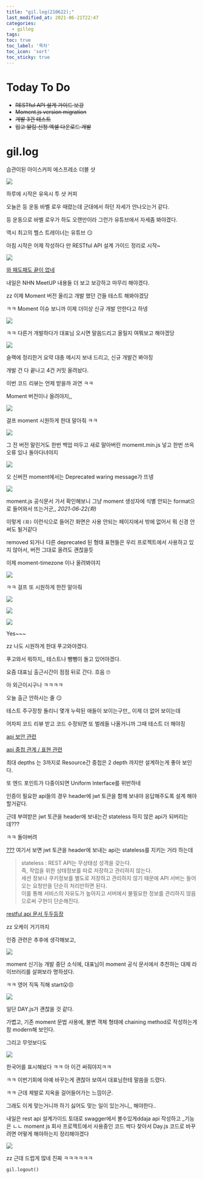 ```yaml
---
title: "gil.log(210622);"
last_modified_at: 2021-06-21T22:47
categories: 
  - gillog
tags:
toc: true
toc_label: '목차'
toc_icon: 'sort'
toc_sticky: true
---
```

# Today To Do

- ~~RESTful API 설계 가이드 보강~~
- ~~Moment.js version migration~~
- ~~개발 3건 테스트~~
- ~~입고 알림 신청 엑셀 다운로드 개발~~



# gil.log



습관이된 아이스커피 에스프레소 더블 샷

![](https://images.velog.io/images/gillog/post/ecb0611a-0775-4ff8-b8a3-054503ebcdd8/image.png)

하루에 시작은 유윽시 투 샷 커피

오늘은 등 운동 바벨 로우 때렸는데 군대에서 하던 자세가 안나오는거 같다.

등 운동으로 바벨 로우가 하도 오랜만이라 그런가 유튜브에서 자세좀 봐야겠다.

역시 최고의 헬스 트레이너는 유튜브 😏

아침 시작은 어제 작성하다 만 RESTful API 설계 가이드 정리로 시작~

![](https://images.velog.io/images/gillog/post/5e51a267-cc14-4892-8837-54dfd971d6db/image.png)

[와 패도패도 끝이 없네](https://velog.io/@gillog/RESTful-API-%EC%84%A4%EA%B3%84%EC%8B%9C-%EC%9C%A0%EC%9D%98-%EC%82%AC%ED%95%AD)

내일은 NHN MeetUP 내용들 더 보고 보강하고 마무리 해야겠다.

zz 이제 Moment 버전 올리고 개발 했던 건들 테스트 해봐야겠당

ㅋㅋ Moment 이슈 보니까 이제 더이상 신규 개발 안한다고 하넹

![](https://images.velog.io/images/gillog/post/1bbc20f9-1450-422d-9aab-f6ae40ff76ef/image.png)

ㅋㅋ 다른거 개발하다가 대표님 오시면 말씀드리고 올릴지 여쭤보고 해야겠당

![](https://images.velog.io/images/gillog/post/58f0bdff-6731-444f-acb7-3f003d9d83fe/image.png)

슬랙에 정리한거 요약 대충 메시지 보내 드리고, 신규 개발건 봐야징

개발 건 다 끝나고 4건 커밋 올려놨다.

이번 코드 리뷰는 언제 받을까 과연 ㅋㅋ


Moment 버전이나 올려야지,,

![](https://images.velog.io/images/gillog/post/ab5beb97-63c5-49c4-a53c-6b0d4a3372de/image.png)


걸프 moment 시원하게 한대 말아줘 ㅋㅋ


![](https://images.velog.io/images/gillog/post/8882c6fd-c86c-4bc3-b62c-84b1a680f6fe/image.png)

그 전 버전 말린거도 한번 백업 떠두고 새로 말아버린 momemt.min.js 넣고 한번 쓰윽 오류 있나 돌아다녀야지


![](https://images.velog.io/images/gillog/post/f3e5d9cb-befd-47a3-bdb8-30114ef29639/image.png)

오 신버전 moment에서는 Deprecated waring message가 뜨넹

![](https://images.velog.io/images/gillog/post/ee3074b1-691a-42a4-b713-f668a6c78420/image.png)

moment.js 공식문서 가서 확인해보니 그냥 moment 생성자에 식별 안되는 format으로 들어와서 뜨는거군,,
_2021-06-22(화)_

이렇게 `(화)` 이런식으로 들어간 화면은 사용 안되는 페이지에서 밖에 없어서 뭐 신경 안써도 될거같다


removed 되거나 다른 deprecated 된 형태 표현들은 우리 프로젝트에서 사용하고 있지 않아서,
버전 그대로 올려도 괜찮을듯

이제 moment-timezone 이나 올려봐야지



![](https://images.velog.io/images/gillog/post/9c9c742b-fb46-4e01-85cc-6412ae79b6d8/image.png)

ㅋㅋ 걸프 또 시원하게 한잔 말아줘

![](https://images.velog.io/images/gillog/post/bf691752-2fc8-45bb-b588-4176365347f9/image.png)

![](https://images.velog.io/images/gillog/post/e7171043-b4a0-4c89-ae9d-58d0c95367f6/image.png)


![](https://images.velog.io/images/gillog/post/9126d3a5-fc5f-4cd9-b810-6dc2a7fdda91/image.png)


Yes~~~

zz 나도 시원하게 한대 푸고와야겠다.

푸고와서 뭐하지,, 테스트나 뺑뺑이 돌고 있어야겠다.

요즘 대표님 출근시간이 점점 뒤로 간다. 흐음 🙄


아 외근이시구나 ㅋㅋㅋㅋ

오늘 출근 안하시는 줄 😏


테스트 주구장창 돌리니 몇개 누락된 애들이 보이는구만,, 이제 더 없어 보이는데

어차피 코드 리뷰 받고 코드 수정되면 또 벌레들 나올거니까 그때 테스트 더 해야징


[api 보안 관련](https://hirlawldo.tistory.com/92)

[api 중첩 관계 / 표현 관련](https://www.moesif.com/blog/technical/api-design/REST-API-Design-Best-Practices-for-Sub-and-Nested-Resources/)

최대 depths 는 3까지로 Resource간 중첩은 2 depth 까지만 설계하는게 좋아 보인다.

또 엔드 포인트가 다중이되면 Uniform Interface를 위반하네


인증이 필요한 api들의 경우 header에 jwt 토큰을 함께 보내야 응답해주도록 설계 해야 할거같다.


근데 부여받은 jwt 토큰을 header에 보내는건 stateless 하지 않은 api가 되버리는데???

ㅋㅋ 돌아버려

[???](https://sabarada.tistory.com/35) 여기서 보면 jwt 토큰을 header에 보내는 api는 stateless를 지키는 거라 하는데

> stateless : REST API는 무상태성 성격을 갖는다.<br>즉, 작업을 위한 상태정보를 따로 저장하고 관리하지 않는다.<br>세션 정보나 쿠키정보를 별도로 저장하고 관리하지 않기 때문에 API 서버는 들어오는 요청만을 단순히 처리만하면 된다.<br>이를 통해 서비스의 자유도가 높아지고 서버에서 불필요한 정보를 관리하지 않음으로써 구현이 단순해진다.


[restful api 문서 두두등장](https://restfulapi.net/)


zz 오케이 거기까지

인증 관련은 추후에 생각해보고,

![](https://images.velog.io/images/gillog/post/c5edf266-48c5-4b64-b5db-1cb4e2257633/image.png)

moment 신기능 개발 중단 소식에, 대표님이 moment 공식 문서에서 추천하는 대체 라이브러리를 살펴보라 명하셨다.

ㅋㅋ 영어 직독 직해 start😮😣

![](https://images.velog.io/images/gillog/post/24a2e434-af9f-46a2-bd5c-e8d455a300b9/image.png)

일단 DAY.js가 괜찮을 것 같다.

가볍고, 기존 moment 문법 사용에, 불변 객체 형태에 chaining method로 작성하는게 참 modern해 보인다.

그리고 무엇보다도

![](https://images.velog.io/images/gillog/post/1a59e906-6e67-4a10-b77e-9abf87bbf62f/image.png)

한국어를 표시해놨다 ㅋㅋ 아 이건 써줘야지ㅋㅋ



ㅋㅋ 이번기회에 아예 바꾸는게 괜찮아 보여서 대표님한테 말씀을 드렸다.

ㅋㅋ 근데 제발로 지옥을 걸어들어가는 느낌이군.

그래도 이게 맞는거니까 하기 싫어도 맞는 일이 있는거니,, 해야한다..

내일은 rest api 설계가이드 토대로 swagger에서 볼수있게ddaja api 작성하고
_기능은 ㄴㄴ
moment js 회사 프로젝트에서 사용중인 코드 싹다 찾아서 Day.js 코드로 바꾸려면 어떻게 해야하는지 정리해야겠다


![](https://images.velog.io/images/gillog/post/cd575cc3-7d7c-4793-9b50-2cc17c7581db/image.png)

zz 근데 드럽게 많네 진짜 ㅋㅋㅋㅋㅋㅋ

`gil.logout()`